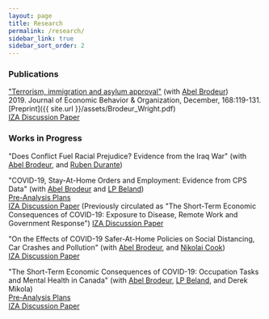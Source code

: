 ```yaml
---
layout: page
title: Research
permalink: /research/
sidebar_link: true
sidebar_sort_order: 2
---
```


### Publications
["Terrorism, immigration and asylum approval"](https://www.sciencedirect.com/science/article/pii/S0167268119303099) (with [Abel Brodeur](https://sites.google.com/site/abelbrodeur/home))  
2019\. Journal of Economic Behavior & Organization, December, 168:119-131.  
[Preprint]({{ site.url }}/assets/Brodeur_Wright.pdf)  
[IZA Discussion Paper](http://ftp.iza.org/dp12635.pdf)  

### Works in Progress
"Does Conflict Fuel Racial Prejudice? Evidence from the Iraq War" (with [Abel Brodeur](https://sites.google.com/site/abelbrodeur/home), and [Ruben Durante](https://www.rubendurante.net/))  

"COVID-19, Stay-At-Home Orders and Employment: Evidence from CPS Data"
(with [Abel Brodeur](https://sites.google.com/site/abelbrodeur/home) and [LP Beland](https://www.lpbeland.com/))  
[Pre-Analysis Plans](https://osf.io/c28t5/)  
[IZA Discussion Paper](http://ftp.iza.org/dp13282.pdf)
(Previously circulated as "The Short-Term Economic Consequences of COVID-19: Exposure to Disease, Remote Work and Government Response")
[IZA Discussion Paper](http://ftp.iza.org/dp13159.pdf)  

"On the Effects of COVID-19 Safer-At-Home Policies on Social Distancing, Car Crashes and Pollution" (with [Abel Brodeur](https://sites.google.com/site/abelbrodeur/home), and [Nikolai Cook](https://sites.google.com/site/nikolaimcook/))  
[IZA Discussion Paper](http://ftp.iza.org/dp13255.pdf)  

"The Short-Term Economic Consequences of COVID-19: Occupation Tasks and Mental Health in Canada" (with [Abel Brodeur](https://sites.google.com/site/abelbrodeur/home), [LP Beland](https://www.lpbeland.com/), and Derek Mikola)  
[Pre-Analysis Plans](https://osf.io/7gujs/)  
[IZA Discussion Paper](http://ftp.iza.org/dp13254.pdf)  

